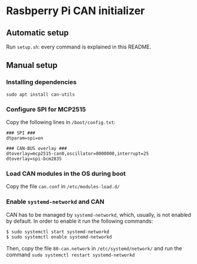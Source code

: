 # Rasbperry Pi CAN initializer

## Automatic setup

Run ```setup.sh```: every command is explained in this README.

## Manual setup

### Installing dependencies

```sudo apt install can-utils```

### Configure SPI for MCP2515

Copy the following lines in ```/boot/config.txt```:

```
### SPI ###
dtparam=spi=on

### CAN-BUS overlay ###
dtoverlay=mcp2515-can0,oscillator=8000000,interrupt=25
dtoverlay=spi-bcm2835
```

### Load CAN modules in the OS during boot

Copy the file ```can.conf``` in ```/etc/modules-load.d/```

### Enable ```systemd-networkd``` and CAN

CAN has to be managed by ```systemd-networkd```, which, usually, is not enabled
by default. In order to enable it run the following commands:

```Bash
$ sudo systemctl start systemd-networkd
$ sudo systemctl enable systemd-networkd
```

Then, copy the file ```80-can.network``` in ```/etc/systemd/network/``` and run
the command ```sudo systemctl restart systemd-networkd```